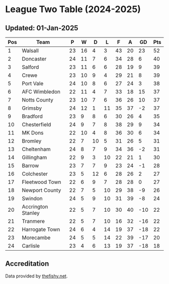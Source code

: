 # League Two Table (2024-2025)
## Updated: 01-Jan-2025

| Pos | Team | P | W | D | L | F | A | GD | Pts |
| --- | --- | --- | --- | --- | --- | --- | --- | --- | --- |
| 1 | Walsall | 23 | 16 | 4 | 3 | 43 | 20 | 23 | 52 |
| 2 | Doncaster | 24 | 11 | 7 | 6 | 34 | 28 | 6 | 40 |
| 3 | Salford | 23 | 11 | 6 | 6 | 28 | 19 | 9 | 39 |
| 4 | Crewe | 23 | 10 | 9 | 4 | 29 | 21 | 8 | 39 |
| 5 | Port Vale | 24 | 10 | 8 | 6 | 27 | 24 | 3 | 38 |
| 6 | AFC Wimbledon | 22 | 11 | 4 | 7 | 33 | 18 | 15 | 37 |
| 7 | Notts County | 23 | 10 | 7 | 6 | 36 | 26 | 10 | 37 |
| 8 | Grimsby | 24 | 12 | 1 | 11 | 35 | 37 | -2 | 37 |
| 9 | Bradford | 23 | 9 | 8 | 6 | 30 | 26 | 4 | 35 |
| 10 | Chesterfield | 24 | 9 | 7 | 8 | 38 | 29 | 9 | 34 |
| 11 | MK Dons | 22 | 10 | 4 | 8 | 36 | 30 | 6 | 34 |
| 12 | Bromley | 22 | 7 | 10 | 5 | 31 | 26 | 5 | 31 |
| 13 | Cheltenham | 24 | 8 | 7 | 9 | 34 | 36 | -2 | 31 |
| 14 | Gillingham | 22 | 9 | 3 | 10 | 22 | 21 | 1 | 30 |
| 15 | Barrow | 23 | 7 | 7 | 9 | 23 | 24 | -1 | 28 |
| 16 | Colchester | 23 | 5 | 12 | 6 | 28 | 26 | 2 | 27 |
| 17 | Fleetwood Town | 22 | 6 | 9 | 7 | 28 | 28 | 0 | 27 |
| 18 | Newport County | 22 | 7 | 5 | 10 | 29 | 38 | -9 | 26 |
| 19 | Swindon | 24 | 5 | 9 | 10 | 31 | 39 | -8 | 24 |
| 20 | Accrington Stanley | 22 | 5 | 7 | 10 | 30 | 40 | -10 | 22 |
| 21 | Tranmere | 22 | 5 | 7 | 10 | 16 | 32 | -16 | 22 |
| 22 | Harrogate Town | 24 | 6 | 4 | 14 | 19 | 37 | -18 | 22 |
| 23 | Morecambe | 24 | 5 | 5 | 14 | 22 | 39 | -17 | 20 |
| 24 | Carlisle | 23 | 4 | 6 | 13 | 19 | 37 | -18 | 18 |

## Accreditation 

Data provided by [thefishy.net](https://www.thefishy.net/).